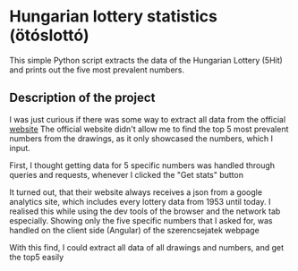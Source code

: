 # Hungarian lottery statistics (ötóslottó)

This simple Python script extracts the data of the Hungarian Lottery (5Hit) and prints out the five most
prevalent numbers.

## Description of the project

I was just curious if there was some way to extract all data from the official [website](https://bet.szerencsejatek.hu/jatekok/otoslotto/szamstatisztika)
The official website didn't allow me to find the top 5 most prevalent numbers from the drawings, as it only showcased the numbers, which I input.

First, I thought getting data for 5 specific numbers was handled through queries and requests, whenever I clicked the "Get stats" button

It turned out, that their website always receives a json from a google analytics site, which includes every lottery data from 1953 until today.
I realised this while using the dev tools of the browser and the network tab especially.
Showing only the five specific numbers that I asked for, was handled on the client side (Angular) of the szerencsejatek webpage

With this find, I could extract all data of all drawings and numbers, and get the top5 easily
